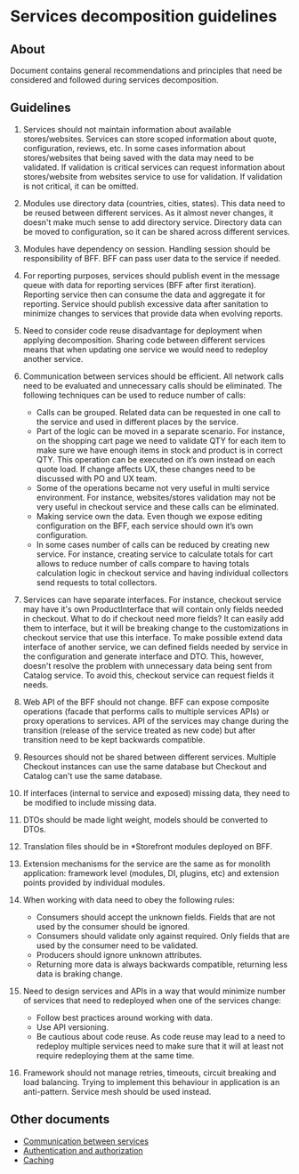 # Services decomposition guidelines

## About

Document contains general recommendations and principles that need be considered and followed during services decomposition.

## Guidelines

1. Services should not maintain information about available stores/websites. Services can store scoped information about quote, configuration, reviews, etc. In some cases information about stores/websites that being saved with the data may need to be validated. If validation is critical services can request information about stores/website from websites service to use for validation. If validation is not critical, it can be omitted.

2. Modules use directory data (countries, cities, states). This data need to be reused between different services. As it almost never changes, it doesn't make much sense to add directory service. Directory data can be moved to configuration, so it can be shared across different services.

3. Modules have dependency on session. Handling session should be responsibility of BFF. BFF can pass user data to the service if needed.

4. For reporting purposes, services should publish event in the message queue with data for reporting services (BFF after first iteration). Reporting service then can consume the data and aggregate it for reporting. Service should publish excessive data after sanitation to minimize changes to services that provide data when evolving reports.

5. Need to consider code reuse disadvantage for deployment when applying decomposition. Sharing code between different services means that when updating one service we would need to redeploy another service.

6. Communication between services should be efficient. All network calls need to be evaluated and unnecessary calls should be eliminated. The following techniques can be used to reduce number of calls:
    * Calls can be grouped. Related data can be requested in one call to the service and used in different places by the service.
    * Part of the logic can be moved in a separate scenario. For instance, on the shopping cart page we need to validate QTY for each item to make sure we have enough items in stock and product is in correct QTY. This operation can be executed on it’s own instead on each quote load. If change affects UX, these changes need to be discussed with PO and UX team.
    * Some of the operations became not very useful in multi service environment. For instance, websites/stores validation may not be very useful in checkout service and these calls can be eliminated.
    * Making service own the data. Even though we expose editing configuration on the BFF, each service should own it’s own configuration.
    * In some cases number of calls can be reduced by creating new service. For instance, creating service to calculate totals for cart allows to reduce number of calls compare to having totals calculation logic in checkout service and having individual collectors send requests to total collectors.

7. Services can have separate interfaces. For instance, checkout service may have it's own ProductInterface that will contain only fields needed in checkout. What to do if checkout need more fields? It can easily add them to interface, but it will be breaking change to the customizations in checkout service that use this interface. To make possible extend data interface of another service, we can defined fields needed by service in the configuration and generate interface and DTO. This, however, doesn't resolve the problem with unnecessary data being sent from Catalog service. To avoid this, checkout service can request fields it needs.

8. Web API of the BFF should not change. BFF can expose composite operations (facade that performs calls to multiple services APIs) or proxy operations to services. API of the services may change during the transition (release of the service treated as new code) but after transition need to be kept backwards compatible.

9. Resources should not be shared between different services. Multiple Checkout instances can use the same database but Checkout and Catalog can't use the same database.

10. If interfaces (internal to service and exposed) missing data, they need to be modified to include missing data.

11. DTOs should be made light weight, models should be converted to DTOs.

12. Translation files should be in *Storefront modules deployed on BFF.

13. Extension mechanisms for the service are the same as for monolith application: framework level (modules, DI, plugins, etc) and extension points provided by individual modules.

14. When working with data need to obey the following rules:
    * Consumers should accept the unknown fields. Fields that are not used by the consumer should be ignored.
    * Consumers should validate only against required. Only fields that are used by the consumer need to be validated.
    * Producers should ignore unknown attributes.
    * Returning more data is always backwards compatible, returning less data is braking change.
    
15. Need to design services and APIs in a way that would minimize number of services that need to redeployed when one of the services change:
    * Follow best practices around working with data.
    * Use API versioning.
    * Be cautious about code reuse. As code reuse may lead to a need to redeploy multiple services need to make sure that it will at least not require redeploying them at the same time.
    
16. Framework should not manage retries, timeouts, circuit breaking and load balancing. Trying to implement this behaviour in application is an anti-pattern. Service mesh should be used instead.
    
## Other documents
* [Communication between services](https://github.com/magento/architecture/pull/50)
* [Authentication and authorization](https://github.com/magento/architecture/pull/48)
* [Caching](https://github.com/magento/architecture/pull/52)
